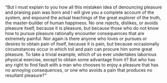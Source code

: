 "But I must explain to you how all this mistaken idea of denouncing pleasure and praising pain was born and I will
give you a complete account of the system, and expound the actual teachings of the great explorer of the truth,
the master-builder of human happiness. No one rejects, dislikes, or avoids pleasure itself, because it is pleasure,
but because those who do not know how to pursue pleasure rationally encounter consequences that are extremely painful.
Nor again is there anyone who loves or pursues or desires to obtain pain of itself, because it is pain, but 
because occasionally circumstances occur in which toil and pain can procure him some great pleasure. To take a
trivial example, which of us ever undertakes laborious physical exercise, except to obtain some advantage from it?
But who has any right to find fault with a man who chooses to enjoy a pleasure that has no annoying consequences,
or one who avoids a pain that produces
no resultant pleasure?"